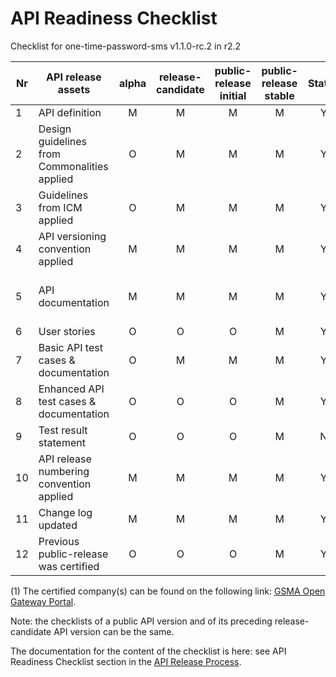 # API Readiness Checklist

Checklist for one-time-password-sms v1.1.0-rc.2 in r2.2


| Nr | API release assets  | alpha | release-candidate |  public-release<br>initial | public-release<br> stable | Status | Reference information |
|----|----------------------------------------------|:-----:|:-----------------:|:-------:|:------:|:----:|:----:|
|  1 | API definition                               |   M   |         M         |    M    |    M   |   Y   | [link](/code/API_definitions/one-time-password-sms.yaml) |
|  2 | Design guidelines from Commonalities applied |   O   |         M         |    M    |    M   |  Y    |  [r2.2](https://github.com/camaraproject/Commonalities/releases/tag/r2.2)    |
|  3 | Guidelines from ICM applied                  |   O   |         M         |    M    |    M   |   Y   |  [r2.2](https://github.com/camaraproject/IdentityAndConsentManagement/releases/tag/r2.2)    |
|  4 | API versioning convention applied            |   M   |         M         |    M    |    M   |   Y   |  v1.1.0-rc.2    |
|  5 | API documentation                            |   M   |         M         |    M    |    M   |   Y   | Embed documentation into API spec - [link](/code/API_definitions/one-time-password-sms.yaml)  |
|  6 | User stories                                 |   O   |         O         |    O    |    M   |   Y   | [link](/documentation/API_documentation/OTPValidationAPI_User_Story.md) |
|  7 | Basic API test cases & documentation         |   O   |         M         |    M    |    M   |   Y   | [link](code/Test_Definitions/one-time-password-sms.feature) |
|  8 | Enhanced API test cases & documentation      |   O   |         O         |    O    |    M   |   Y   |  [link](code/Test_Definitions/one-time-password-sms.feature) |
|  9 | Test result statement                        |   O   |         O         |    O    |    M   |   N   | Not yet available |
| 10 | API release numbering convention applied     |   M   |         M         |    M    |    M   |   Y   | r2.1    |
| 11 | Change log updated                           |   M   |         M         |    M    |    M   |   Y   | [link](/CHANGELOG.md) |
| 12 | Previous public-release was certified        |   O   |         O         |    O    |    M   |   Y   | see (1)    |


(1) The certified company(s) can be found on the following link: [GSMA Open Gateway Portal](https://open-gateway.gsma.com/).

Note: the checklists of a public API version and of its preceding release-candidate API version can be the same.

The documentation for the content of the checklist is here: see API Readiness Checklist section in the [API Release Process](https://lf-camaraproject.atlassian.net/wiki/x/jine).
